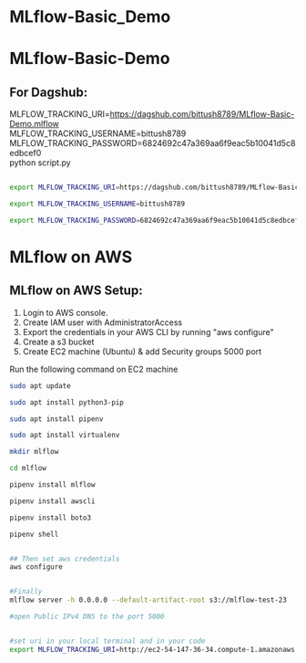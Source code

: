 # MLflow-Basic_Demo

# MLflow-Basic-Demo


## For Dagshub:

MLFLOW_TRACKING_URI=https://dagshub.com/bittush8789/MLflow-Basic-Demo.mlflow \
MLFLOW_TRACKING_USERNAME=bittush8789 \
MLFLOW_TRACKING_PASSWORD=6824692c47a369aa6f9eac5b10041d5c8edbcef0 \
python script.py


```bash

export MLFLOW_TRACKING_URI=https://dagshub.com/bittush8789/MLflow-Basic-Demo.mlflow

export MLFLOW_TRACKING_USERNAME=bittush8789 

export MLFLOW_TRACKING_PASSWORD=6824692c47a369aa6f9eac5b10041d5c8edbcef0


```


# MLflow on AWS

## MLflow on AWS Setup:

1. Login to AWS console.
2. Create IAM user with AdministratorAccess
3. Export the credentials in your AWS CLI by running "aws configure"
4. Create a s3 bucket
5. Create EC2 machine (Ubuntu) & add Security groups 5000 port

Run the following command on EC2 machine
```bash
sudo apt update

sudo apt install python3-pip

sudo apt install pipenv

sudo apt install virtualenv

mkdir mlflow

cd mlflow

pipenv install mlflow

pipenv install awscli

pipenv install boto3

pipenv shell


## Then set aws credentials
aws configure


#Finally 
mlflow server -h 0.0.0.0 --default-artifact-root s3://mlflow-test-23

#open Public IPv4 DNS to the port 5000


#set uri in your local terminal and in your code 
export MLFLOW_TRACKING_URI=http://ec2-54-147-36-34.compute-1.amazonaws.com:5000/
```


